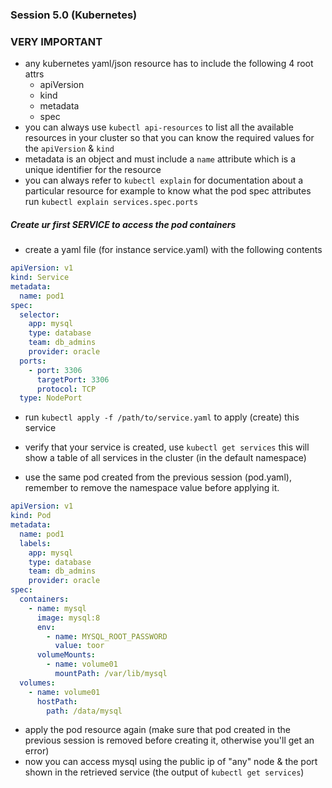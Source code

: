 ### Session 5.0 (Kubernetes)

### VERY IMPORTANT

* any kubernetes yaml/json resource has to include the following 4 root attrs
  * apiVersion
  * kind
  * metadata
  * spec
* you can always use ```kubectl api-resources``` to list all the available resources in your cluster so that you can
  know the required values for the `apiVersion` & `kind`
* metadata is an object and must include a `name` attribute which is a unique identifier for the resource
* you can always refer to ```kubectl explain``` for documentation about a particular resource for example to know what
  the pod spec attributes run ```kubectl explain services.spec.ports```

##### Create ur first SERVICE to access the pod containers

* create a yaml file (for instance service.yaml) with the following contents

```yaml
apiVersion: v1
kind: Service
metadata:
  name: pod1
spec:
  selector:
    app: mysql
    type: database
    team: db_admins
    provider: oracle
  ports:
    - port: 3306
      targetPort: 3306
      protocol: TCP
  type: NodePort
```

* run ```kubectl apply -f /path/to/service.yaml``` to apply (create) this service
* verify that your service is created, use ```kubectl get services``` this will show a table of all services in the
  cluster (in the default namespace)

* use the same pod created from the previous session (pod.yaml), remember to remove the namespace value before applying
  it.

```yaml
apiVersion: v1
kind: Pod
metadata:
  name: pod1
  labels:
    app: mysql
    type: database
    team: db_admins
    provider: oracle
spec:
  containers:
    - name: mysql
      image: mysql:8
      env:
        - name: MYSQL_ROOT_PASSWORD
          value: toor
      volumeMounts:
        - name: volume01
          mountPath: /var/lib/mysql
  volumes:
    - name: volume01
      hostPath:
        path: /data/mysql
```

* apply the pod resource again (make sure that pod created in the previous session is removed before creating it,
  otherwise you'll get an error)
* now you can access mysql using the public ip of "any" node & the port shown in the retrieved service (the output
  of ```kubectl get services```) 
